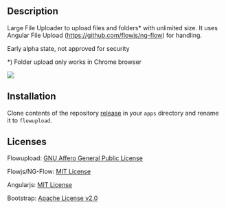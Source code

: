 Description
-----------
Large File Uploader to upload files and folders* with unlimited size. It uses Angular File Upload (https://github.com/flowjs/ng-flow) for handling.

Early alpha state, not approved for security

*) Folder upload only works in Chrome browser

![](https://raw.githubusercontent.com/e-alfred/flowupload/master/appinfo/screenshot-flowupload.png)

Installation
------------
Clone contents of the repository [release](https://github.com/e-alfred/flowupload) in your `apps` directory and rename it to `flowupload`.

Licenses
-------
Flowupload: [GNU Affero General Public License](http://www.gnu.org/licenses/agpl-3.0.html)

Flowjs/NG-Flow: [MIT License](https://opensource.org/licenses/MIT)

Angularjs: [MIT License](https://opensource.org/licenses/MIT)

Bootstrap: [Apache License v2.0](http://www.apache.org/licenses/LICENSE-2.0)
